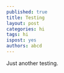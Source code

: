 ```yaml
---
published: true
title: Testing
layout: post
categories: hi
tags: hi
ispost: yes
authors: abcd
---
```


Just another testing.